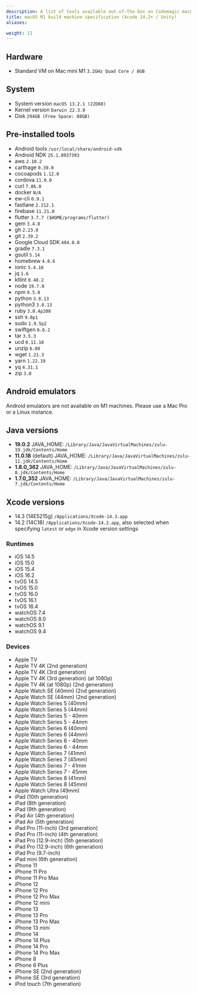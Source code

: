 ```yaml
---
description: A list of tools available out-of-the-box on Codemagic macOS M1 build machines using Xcode version 14.2+.
title: macOS M1 build machine specification (Xcode 14.2+ / Unity)
aliases:

weight: 11
---
```


## Hardware

- Standard VM on Mac mini M1 `3.2GHz Quad Core / 8GB`

## System

- System version `macOS 13.2.1 (22D68)`
- Kernel version `Darwin 22.3.0`
- Disk `294GB (Free Space: 88GB)`

## Pre-installed tools

- Android tools `/usr/local/share/android-sdk`
- Android NDK `25.1.8937393`
- aws `2.10.2`
- carthage `0.39.0`
- cocoapods `1.12.0`
- cordova `11.0.0`
- curl `7.86.0`
- docker `N/A`
- ew-cli `0.9.1`
- fastlane `2.212.1`
- firebase `11.21.0`
- flutter `3.7.7 ($HOME/programs/flutter)`
- gem `3.4.8`
- gh `2.23.0`
- git `2.39.2`
- Google Cloud SDK `404.0.0`
- gradle `7.3.1`
- gsutil `5.14`
- homebrew `4.0.6`
- ionic `5.4.16`
- jq `1.6`
- ktlint `0.48.2`
- node `19.7.0`
- npm `9.5.0`
- python `3.8.13`
- python3 `3.8.13`
- ruby `3.0.4p208`
- ssh `9.0p1`
- sudo `1.9.5p2`
- swiftgen `6.6.2`
- tar `3.5.3`
- ucd `0.11.10`
- unzip `6.00`
- wget `1.21.3`
- yarn `1.22.19`
- yq `4.31.1`
- zip `3.0`

## Android emulators

Android emulators are not available on M1 machines. Please use a Mac Pro or a Linux instance.

## Java versions

- **19.0.2** JAVA_HOME: `/Library/Java/JavaVirtualMachines/zulu-19.jdk/Contents/Home`
- **11.0.18** (default) JAVA_HOME: `/Library/Java/JavaVirtualMachines/zulu-11.jdk/Contents/Home`
- **1.8.0_362** JAVA_HOME: `/Library/Java/JavaVirtualMachines/zulu-8.jdk/Contents/Home`
- **1.7.0_352** JAVA_HOME: `/Library/Java/JavaVirtualMachines/zulu-7.jdk/Contents/Home`

## Xcode versions

- 14.3 (14E5215g) `/Applications/Xcode-14.3.app`
- 14.2 (14C18) `/Applications/Xcode-14.2.app`, also selected when specifying `latest` or `edge` in Xcode version settings

### Runtimes

- iOS 14.5
- iOS 15.0
- iOS 15.4
- iOS 16.2
- tvOS 14.5
- tvOS 15.0
- tvOS 16.0
- tvOS 16.1
- tvOS 16.4
- watchOS 7.4
- watchOS 8.0
- watchOS 9.1
- watchOS 9.4

### Devices

- Apple TV
- Apple TV 4K (2nd generation)
- Apple TV 4K (3rd generation)
- Apple TV 4K (3rd generation) (at 1080p)
- Apple TV 4K (at 1080p) (2nd generation)
- Apple Watch SE (40mm) (2nd generation)
- Apple Watch SE (44mm) (2nd generation)
- Apple Watch Series 5 (40mm)
- Apple Watch Series 5 (44mm)
- Apple Watch Series 5 - 40mm
- Apple Watch Series 5 - 44mm
- Apple Watch Series 6 (40mm)
- Apple Watch Series 6 (44mm)
- Apple Watch Series 6 - 40mm
- Apple Watch Series 6 - 44mm
- Apple Watch Series 7 (41mm)
- Apple Watch Series 7 (45mm)
- Apple Watch Series 7 - 41mm
- Apple Watch Series 7 - 45mm
- Apple Watch Series 8 (41mm)
- Apple Watch Series 8 (45mm)
- Apple Watch Ultra (49mm)
- iPad (10th generation)
- iPad (8th generation)
- iPad (9th generation)
- iPad Air (4th generation)
- iPad Air (5th generation)
- iPad Pro (11-inch) (3rd generation)
- iPad Pro (11-inch) (4th generation)
- iPad Pro (12.9-inch) (5th generation)
- iPad Pro (12.9-inch) (6th generation)
- iPad Pro (9.7-inch)
- iPad mini (6th generation)
- iPhone 11
- iPhone 11 Pro
- iPhone 11 Pro Max
- iPhone 12
- iPhone 12 Pro
- iPhone 12 Pro Max
- iPhone 12 mini
- iPhone 13
- iPhone 13 Pro
- iPhone 13 Pro Max
- iPhone 13 mini
- iPhone 14
- iPhone 14 Plus
- iPhone 14 Pro
- iPhone 14 Pro Max
- iPhone 8
- iPhone 8 Plus
- iPhone SE (2nd generation)
- iPhone SE (3rd generation)
- iPod touch (7th generation)
